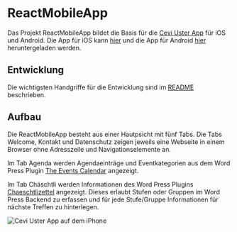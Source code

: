 # ReactMobileApp

Das Projekt ReactMobileApp bildet die Basis für die [Cevi Uster App](https://www.cevi-uster.ch/ueber-uns/mobile-apps/)  für iOS und Android. Die App für iOS kann [hier](https://apps.apple.com/ch/app/cevi-uster/id463351310) und die App für Android [hier](https://play.google.com/store/apps/details?id=ch.ceviuster.android&hl=de) heruntergeladen werden.

## Entwicklung

Die wichtigsten Handgriffe für die Entwicklung sind im [README](https://github.com/Cevi-Uster/ReactMobileApp/blob/master/CeviUster/README.md) beschrieben.

## Aufbau

Die ReactMobileApp besteht aus einer Hautpsicht mit fünf Tabs. Die Tabs Welcome, Kontakt und Datenschutz zeigen jeweils eine Webseite in einem Browser ohne Adresszeile und Navigationselemente an.

Im Tab Agenda werden Agendaeinträge und Eventkategorien aus dem Word Press Plugin [The Events Calendar](https://theeventscalendar.com/) angezeigt.

Im Tab Chäschtli werden Informationen des Word Press Plugins [Chaeschtlizettel](https://github.com/Cevi-Uster/infobox) angezeigt. Dieses erlaubt Stufen oder Gruppen im Word Press Backend zu erfassen und für jede Stufe/Gruppe Informationen für nächste Treffen zu hinterlegen.

![Cevi Uster App auf dem iPhone](https://www.cevi-uster.ch/wp-content/uploads/2019/03/CeviUsterApp_iPhone8Plus.png)
